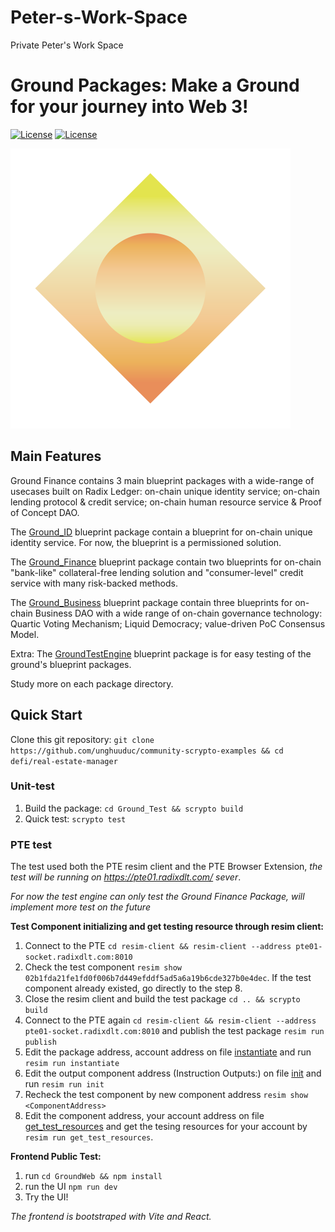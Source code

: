 # Peter-s-Work-Space
Private Peter's Work Space

# Ground Packages: Make a Ground for your journey into Web 3!

[![License](https://img.shields.io/badge/License-Apache_2.0-blue.svg)](https://opensource.org/licenses/Apache-2.0)
[![License](https://img.shields.io/badge/license-MIT-blue.svg)](https://opensource.org/licenses/MIT)

![](./GroundWeb/public/logo.svg)

## Main Features

Ground Finance contains 3 main blueprint packages with a wide-range of usecases built on Radix Ledger: on-chain unique identity service; on-chain lending protocol & credit service; on-chain human resource service & Proof of Concept DAO.

The [Ground_ID](./Ground_ID/) blueprint package contain a blueprint for on-chain unique identity service. For now, the blueprint is a permissioned solution.

The [Ground_Finance](./Ground_Finance/) blueprint package contain two blueprints for on-chain "bank-like" collateral-free lending solution and "consumer-level" credit service with many risk-backed methods.

The [Ground_Business](./Ground_Business/) blueprint package contain three blueprints for on-chain Business DAO with a wide range of on-chain governance technology: Quartic Voting Mechanism; Liquid Democracy; value-driven PoC Consensus Model.

Extra: The [GroundTestEngine](./Ground_Test/) blueprint package is for easy testing of the ground's blueprint packages.

Study more on each package directory.

## Quick Start

Clone this git repository: `git clone https://github.com/unghuuduc/community-scrypto-examples && cd defi/real-estate-manager`

### Unit-test

1. Build the package: `cd Ground_Test && scrypto build`
2. Quick test: `scrypto test`

### PTE test
The test used both the PTE resim client and the PTE Browser Extension, *the test will be running on https://pte01.radixdlt.com/ sever*.

*For now the test engine can only test the Ground Finance Package, will implement more test on the future*

**Test Component initializing and get testing resource through resim client:**
1. Connect to the PTE `cd resim-client && resim-client --address pte01-socket.radixdlt.com:8010`
2. Check the test component `resim show 02b1fda21fe1fd0f006b7d449efddf5ad5a6a19b6cde327b0e4dec`. If the test component already existed, go directly to the step 8.
3. Close the resim client and build the test package `cd .. && scrypto build`
4. Connect to the PTE again `cd resim-client && resim-client --address pte01-socket.radixdlt.com:8010` and publish the test package `resim run publish` 
5. Edit the package address, account address on file [instantiate](./Ground_Test/resim-client/instantiate) and run `resim run instantiate`
6. Edit the output component address (Instruction Outputs:) on file [init](./Ground_Test/resim-client/init) and run `resim run init`
7. Recheck the test component by new component address `resim show <ComponentAddress>`
8. Edit the component address, your account address on file [get_test_resources](./Ground_Test/resim-client/get_test_resource) and get the tesing resources for your account by `resim run get_test_resources`.

**Frontend Public Test:**
1. run `cd GroundWeb && npm install`
2. run the UI `npm run dev`
3. Try the UI!

*The frontend is bootstraped with Vite and React.*


